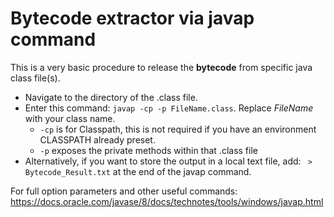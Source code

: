 # Bytecode extractor via javap command
This is a very basic procedure to release the **bytecode** from specific java class file(s).
- Navigate to the directory of the .class file.
- Enter this command: `javap -cp -p FileName.class`. Replace _FileName_ with your class name.
  - `-cp` is for Classpath, this is not required if you have an environment CLASSPATH already preset.
  - `-p` exposes the private methods within that .class file
- Alternatively, if you want to store the output in a local text file, add: ` > Bytecode_Result.txt` at the end of the javap command.

For full option parameters and other useful commands: https://docs.oracle.com/javase/8/docs/technotes/tools/windows/javap.html
